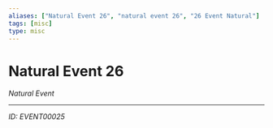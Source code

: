 ```yaml
---
aliases: ["Natural Event 26", "natural event 26", "26 Event Natural"]
tags: [misc]
type: misc
---
```


# Natural Event 26

*Natural Event*

---
*ID: EVENT00025*